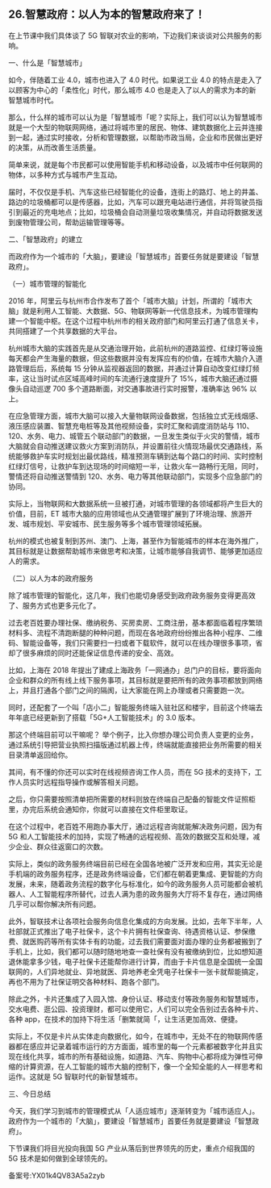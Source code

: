 ## 26.智慧政府：以人为本的智慧政府来了！
在上节课中我们具体谈了 5G 智联对农业的影响，下边我们来谈谈对公共服务的影响。


一、什么是「智慧城市」


如今，伴随着工业 4.0，城市也进入了 4.0 时代。如果说工业 4.0 的特点是走入了以顾客为中心的「柔性化」时代，那么城市 4.0 也是走入了以人的需求为本的新智慧城市时代。


那么，什么样的城市可以认为是「智慧城市「呢？实际上，我们可以认为智慧城市就是一个大型的物联网网络，通过将城市里的居民、物体、建筑数据化上云并连接到一起，通过实时接收，分析和管理数据，以帮助市政当局，企业和市民做出更好的决策，从而改善生活质量。


简单来说，就是每个市民都可以使用智能手机和移动设备，以及城市中任何联网的物体，以多种方式与城市产生互动。


届时，不仅仅是手机、汽车这些已经智能化的设备，连街上的路灯、地上的井盖、路边的垃圾桶都可以是传感器，比如，汽车可以跟充电站进行通信，并将驾驶员指引到最近的充电地点；比如，垃圾桶会自动测量垃圾收集情况，并自动将数据发送到废物管理公司，帮助运输管理等等。


二、「智慧政府」的建立


而政府作为一个城市的「大脑」，要建设「智慧城市」首要任务就是要建设「智慧政府」。


（一）城市管理的智能化


2016 年，阿里云与杭州市合作发布了首个「城市大脑」计划，所谓的「城市大脑」就是利用人工智能、大数据、5G、物联网等新一代信息技术，为城市管理构建一个智能中枢。在这个过程中杭州市的相关政府部门和阿里云打通了信息关卡，共同搭建了一个共享数据的大平台。


杭州城市大脑的实践首先是从交通治理开始，此前杭州的道路监控、红绿灯等设施每天都会产生海量的数据，但这些数据并没有发挥应有的价值，在城市大脑介入道路管理后后，系统每 15 分钟从监视器返回的数据，并通过计算自动改变红绿灯频率，这让当时试点区域高峰时间的车流通行速度提升了 15%，城市大脑还通过摄像头自动巡逻 700 多个道路断面，对交通事故进行实时报警，准确率达 96% 以上。


在应急管理方面，城市大脑可以接入大量物联网设备数据，包括独立式无线烟感、液压感应装置、智慧充电桩等及其他视频设备，实时汇聚和调度消防站与 110、120、水务、电力、城管五个联动部门的数据，一旦发生类似于火灾的警情，城市大脑就会自动推送建议救火方案到消防队，并设置前往火情现场最优交通路线，系统能够救护车实时规划出最优路线，精准预测车辆到达每个路口的时间、实时控制红绿灯信号，让救护车到达现场的时间缩短一半，让救火车一路畅行无阻，同时，警情还将自动推送警情到 120、水务、电力等其他联动部门，实现多个应急部门的协同。


实际上，当物联网和大数据系统一旦被打通，对城市管理的各领域都将产生巨大的价值，目前，ET 城市大脑的应用领域也从交通管理扩展到了环境治理、旅游开发、城市规划、平安城市、民生服务等多个城市管理领域拓展。


杭州的模式也被复制到苏州、澳门、上海，甚至作为智能城市的样本在海外推广，其目标就是让数据帮助城市来做思考和决策，让城市能够自我调节、能够更加适应人的需求。


（二）以人为本的政府服务


除了城市管理的智能化，这几年，我们也能切身感受到政府政务服务变得更高效了、服务方式也更多元化了。


过去老百姓要办理社保、缴纳税务、买房卖房、工商注册，基本都面临着程序繁琐材料多、流程不清跑断腿的种种问题，而现在各地政府纷纷推出各种小程序、二维码、智能设备等，我们只需要扫一扫或者下载软件，就可以在线办理很多事项，省却了很多麻烦的同时还能保证信息传递的安全、高效。


比如，上海在 2018 年提出了建成上海政务「一网通办」总门户的目标，要将面向企业和群众的所有线上线下服务事项，其目标就是要把所有的政务事项都放到网络上，并且打通各个部门之间的隔阂，让大家能在网上办理或者只需要跑一次。


同时，还配套了一个叫「店小二」智能服务终端入驻社区和楼宇，目前这个终端去年年底已经更新到了搭载「5G+人工智能技术」的 3.0 版本。


那这个终端目前可以干嘛呢？ 举个例子，比入你想办理公司负责人变更的业务，通过系统引导把营业执照扫描版通过机器上传，终端就能直接把业务所需要的相关目录清单返回给你。


其间，有不懂的你还可以实时在线视频咨询工作人员，而在 5G 技术的支持下，工作人员实时远程指导操作或解答相关问题。


之后，你只需要按照清单把所需要的材料则放在终端自己配备的智能文件证照柜里，办完后系统会通知你，你就可以直接在文件柜里取证。


在这个过程中，老百姓不用跑办事大厅，通过远程咨询就能解决政务问题，因为有 5G 和人工智能技术的加持，实现了畅通的远程视频、高效的数据交互和处理，减少企业、群众往返窗口的次数。


实际上，类似的政务服务终端目前已经在全国各地被广泛开发和应用，其实无论是手机端的政务服务程序，还是政务终端设备，它们都在朝着更集成、更智能的方向发展，未来，随着政务流程的数字化与标准化，如今的政务服务人员可能都会被机器人、人工智能程序所替代，过去人满为患的政务服务大厅将不复存在，通过网络几乎可以帮你解决所有问题。


此外，智联技术让各项社会服务向信息化集成的方向发展。比如，去年下半年，人社部就正式推出了电子社保卡，这个卡片拥有社保查询、待遇资格认证、参保缴费、就医购药等所有实体卡有的功能，过去我们需要面对面办理的业务都被搬到了手机上，比如，我们都可以随时随地地查一查社保有没有被缴纳到位，比如想知道退休能拿多少钱，电子社保卡还能帮你进行计算，而由于卡片信息是全国统一全国联网的，人们异地就业、异地就医、异地养老全凭电子社保卡一张卡就帮能搞定，再也不用为了社保证明交各种材料、跑各个部门。


除此之外，卡片还集成了入园入馆、身份认证、移动支付等政务服务和智慧城市，交水电费、逛公园、投资理财，都可以使用它，人们可以完全告别过去各种卡片、各种 app，在技术的加持下将生活「删繁就简「，让生活更加高效、便捷。


实际上，不仅是卡片从实体走向数据化，如今，在城市中，无处不在的物联网传感器都在感应并记录着城市运行的方方面面，城市里的每一个元素都被数字化并且实现在线化共享，城市的所有基础设施，如道路、汽车、购物中心都将成为弹性可伸缩的计算资源，在人工智能的城市大脑的控制下，像一个全知全能的人一样思考和运作。这就是 5G 智联时代的新智慧城市。


三、今日总结


今天，我们学习到城市的管理模式从「人适应城市」逐渐转变为「城市适应人」。政府作为一个城市的「大脑」，要建设「智慧城市」首要任务就是要建设「智慧政府」。


下节课我们将目光投向我国 5G 产业从落后到世界领先的历史，重点介绍我国的 5G 技术是如何做到全球领先的。


备案号:YX01k4QV83A5a2zyb

